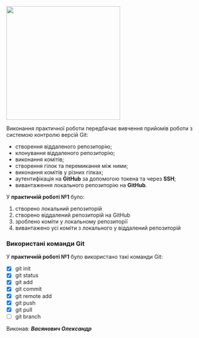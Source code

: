 <img src="https://media.ztu.edu.ua/wp-content/uploads/2020/02/Group-6-1-1536x465.png" width="300">


Виконання практичної роботи передбачає вивчення прийомів роботи з системою контролю версій Git:

  * створення віддаленого репозиторію;
  * клонування віддаленого репозиторію;
  * виконання комітів;
  * створення гілок та перемикання між ними;
  * виконання комітів у різних гілках;
  * аутентифікація на **GitHub** за допомогою токена та через **SSH**;
  * вивантаження локального репозиторію на **GitHub**.

У **практичній роботі №1** було:

  1. створено локальний репозиторій
  2. створено віддалений репозиторій на GitHub
  3. зроблено коміти у локальному репозиторії
  4. вивантажено усі коміти з локального у віддалений репозиторій


### Використані команди Git
У **практичній роботі №1** було використано такі команди Git:

  - [x] git init
  - [x]  git status
  - [x]  git add
  - [x]  git commit
  - [x]  git remote add
  - [x]  git push
  - [x]  git pull
  - [ ]  git branch

Виконав: ***Васянович Олександр***
